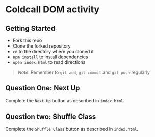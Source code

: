 # Coldcall DOM activity

## Getting Started 
* Fork this repo
* Clone the forked repository
* `cd` to the directory where you cloned it
* `npm install` to install dependencies
* `open index.html` to read directions


> *Note*: Remember to `git add`, `git commit` and `git push` regularly

## Question One: Next Up

Complete the `Next Up` button as described in `index.html`.

## Question two: Shuffle Class

Complete the `Shuffle Class` button as described in `index.html`.